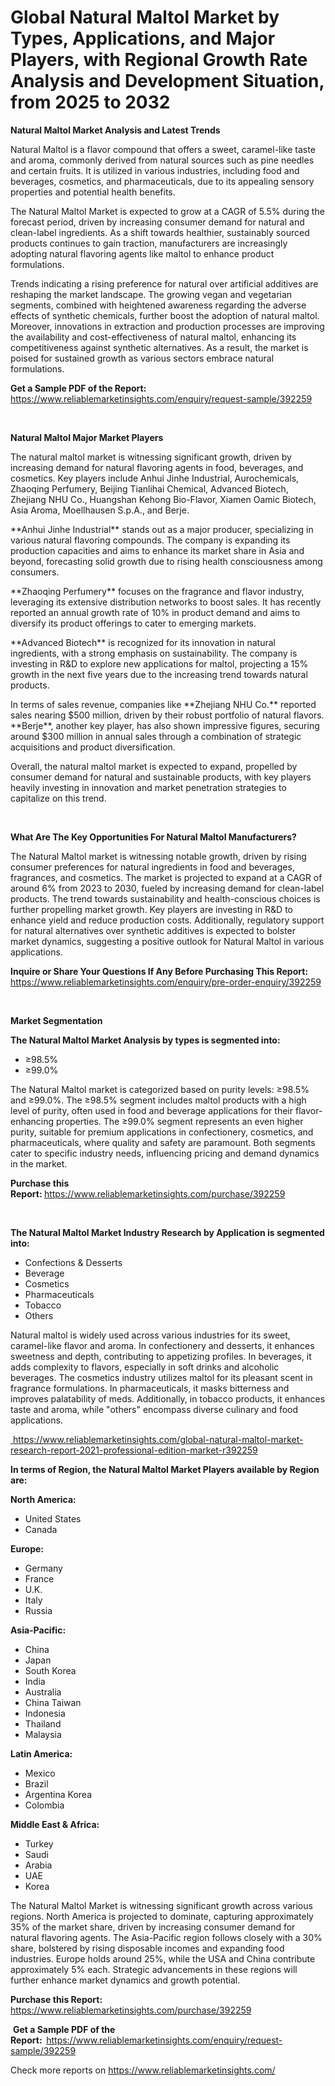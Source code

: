 <p><h1>Global Natural Maltol Market by Types, Applications, and Major Players, with Regional Growth Rate Analysis and Development Situation, from 2025 to 2032</h1></p><p><strong>Natural Maltol Market Analysis and Latest Trends</strong></p>
<p><p>Natural Maltol is a flavor compound that offers a sweet, caramel-like taste and aroma, commonly derived from natural sources such as pine needles and certain fruits. It is utilized in various industries, including food and beverages, cosmetics, and pharmaceuticals, due to its appealing sensory properties and potential health benefits. </p><p>The Natural Maltol Market is expected to grow at a CAGR of 5.5% during the forecast period, driven by increasing consumer demand for natural and clean-label ingredients. As a shift towards healthier, sustainably sourced products continues to gain traction, manufacturers are increasingly adopting natural flavoring agents like maltol to enhance product formulations. </p><p>Trends indicating a rising preference for natural over artificial additives are reshaping the market landscape. The growing vegan and vegetarian segments, combined with heightened awareness regarding the adverse effects of synthetic chemicals, further boost the adoption of natural maltol. Moreover, innovations in extraction and production processes are improving the availability and cost-effectiveness of natural maltol, enhancing its competitiveness against synthetic alternatives. As a result, the market is poised for sustained growth as various sectors embrace natural formulations.</p></p>
<p><strong>Get a Sample PDF of the Report:&nbsp;</strong> <a href="https://www.reliablemarketinsights.com/enquiry/request-sample/392259?utm_campaign=1887&utm_medium=2&utm_source=Github&utm_content=ia&utm_term=17012025&utm_id=natural-maltol">https://www.reliablemarketinsights.com/enquiry/request-sample/392259</a></p>
<p>&nbsp;</p>
<p><strong>Natural Maltol Major Market Players</strong></p>
<p><p>The natural maltol market is witnessing significant growth, driven by increasing demand for natural flavoring agents in food, beverages, and cosmetics. Key players include Anhui Jinhe Industrial, Aurochemicals, Zhaoqing Perfumery, Beijing Tianlihai Chemical, Advanced Biotech, Zhejiang NHU Co., Huangshan Kehong Bio-Flavor, Xiamen Oamic Biotech, Asia Aroma, Moellhausen S.p.A., and Berje.</p><p>**Anhui Jinhe Industrial** stands out as a major producer, specializing in various natural flavoring compounds. The company is expanding its production capacities and aims to enhance its market share in Asia and beyond, forecasting solid growth due to rising health consciousness among consumers.</p><p>**Zhaoqing Perfumery** focuses on the fragrance and flavor industry, leveraging its extensive distribution networks to boost sales. It has recently reported an annual growth rate of 10% in product demand and aims to diversify its product offerings to cater to emerging markets.</p><p>**Advanced Biotech** is recognized for its innovation in natural ingredients, with a strong emphasis on sustainability. The company is investing in R&D to explore new applications for maltol, projecting a 15% growth in the next five years due to the increasing trend towards natural products.</p><p>In terms of sales revenue, companies like **Zhejiang NHU Co.** reported sales nearing $500 million, driven by their robust portfolio of natural flavors. **Berje**, another key player, has also shown impressive figures, securing around $300 million in annual sales through a combination of strategic acquisitions and product diversification.</p><p>Overall, the natural maltol market is expected to expand, propelled by consumer demand for natural and sustainable products, with key players heavily investing in innovation and market penetration strategies to capitalize on this trend.</p></p>
<p>&nbsp;</p>
<p><strong>What Are The Key Opportunities For Natural Maltol Manufacturers?</strong></p>
<p><p>The Natural Maltol market is witnessing notable growth, driven by rising consumer preferences for natural ingredients in food and beverages, fragrances, and cosmetics. The market is projected to expand at a CAGR of around 6% from 2023 to 2030, fueled by increasing demand for clean-label products. The trend towards sustainability and health-conscious choices is further propelling market growth. Key players are investing in R&D to enhance yield and reduce production costs. Additionally, regulatory support for natural alternatives over synthetic additives is expected to bolster market dynamics, suggesting a positive outlook for Natural Maltol in various applications.</p></p>
<p><strong>Inquire or Share Your Questions If Any Before Purchasing This Report:</strong> <a href="https://www.reliablemarketinsights.com/enquiry/pre-order-enquiry/392259?utm_campaign=1887&utm_medium=2&utm_source=Github&utm_content=ia&utm_term=17012025&utm_id=natural-maltol">https://www.reliablemarketinsights.com/enquiry/pre-order-enquiry/392259</a></p>
<p>&nbsp;</p>
<p><strong>Market Segmentation</strong></p>
<p><strong>The Natural Maltol Market Analysis by types is segmented into:</strong></p>
<p><ul><li>≥98.5%</li><li>≥99.0%</li></ul></p>
<p><p>The Natural Maltol market is categorized based on purity levels: ≥98.5% and ≥99.0%. The ≥98.5% segment includes maltol products with a high level of purity, often used in food and beverage applications for their flavor-enhancing properties. The ≥99.0% segment represents an even higher purity, suitable for premium applications in confectionery, cosmetics, and pharmaceuticals, where quality and safety are paramount. Both segments cater to specific industry needs, influencing pricing and demand dynamics in the market.</p></p>
<p><strong>Purchase this Report:&nbsp;</strong><a href="https://www.reliablemarketinsights.com/purchase/392259?utm_campaign=1887&utm_medium=2&utm_source=Github&utm_content=ia&utm_term=17012025&utm_id=natural-maltol">https://www.reliablemarketinsights.com/purchase/392259</a></p>
<p>&nbsp;</p>
<p><strong>The Natural Maltol Market Industry Research by Application is segmented into:</strong></p>
<p><ul><li>Confections & Desserts</li><li>Beverage</li><li>Cosmetics</li><li>Pharmaceuticals</li><li>Tobacco</li><li>Others</li></ul></p>
<p><p>Natural maltol is widely used across various industries for its sweet, caramel-like flavor and aroma. In confectionery and desserts, it enhances sweetness and depth, contributing to appetizing profiles. In beverages, it adds complexity to flavors, especially in soft drinks and alcoholic beverages. The cosmetics industry utilizes maltol for its pleasant scent in fragrance formulations. In pharmaceuticals, it masks bitterness and improves palatability of meds. Additionally, in tobacco products, it enhances taste and aroma, while "others" encompass diverse culinary and food applications.</p></p>
<p><a href="https://www.reliablemarketinsights.com/global-natural-maltol-market-research-report-2021-professional-edition-market-r392259?utm_campaign=1887&utm_medium=2&utm_source=Github&utm_content=ia&utm_term=17012025&utm_id=natural-maltol">&nbsp;https://www.reliablemarketinsights.com/global-natural-maltol-market-research-report-2021-professional-edition-market-r392259</a></p>
<p><strong>In terms of Region, the Natural Maltol Market Players available by Region are:</strong></p>
<p>
    <p> <strong> North America: </strong>
        <ul>
            <li>United States</li>
            <li>Canada</li>
        </ul>
        </p> 
    <p> <strong> Europe: </strong>
        <ul>
            <li>Germany</li>
            <li>France</li>
            <li>U.K.</li>
            <li>Italy</li>
            <li>Russia</li>
        </ul>
        </p> 
    <p> <strong> Asia-Pacific: </strong>
        <ul>
            <li>China</li>
            <li>Japan</li>
            <li>South Korea</li>
            <li>India</li>
            <li>Australia</li>
            <li>China Taiwan</li>
            <li>Indonesia</li>
            <li>Thailand</li>
            <li>Malaysia</li>
        </ul>
        </p> 
    <p> <strong> Latin America: </strong>
        <ul>
            <li>Mexico</li>
            <li>Brazil</li>
            <li>Argentina Korea</li>
            <li>Colombia</li>
        </ul>
        </p> 
    <p> <strong> Middle East & Africa: </strong>
        <ul>
            <li>Turkey</li>
            <li>Saudi</li>
            <li>Arabia</li>
            <li>UAE</li>
            <li>Korea</li>
        </ul>
    </p>
    </p>
<p><p>The Natural Maltol Market is witnessing significant growth across various regions. North America is projected to dominate, capturing approximately 35% of the market share, driven by increasing consumer demand for natural flavoring agents. The Asia-Pacific region follows closely with a 30% share, bolstered by rising disposable incomes and expanding food industries. Europe holds around 25%, while the USA and China contribute approximately 5% each. Strategic advancements in these regions will further enhance market dynamics and growth potential.</p></p>
<p><strong>Purchase this Report: </strong><a href="https://www.reliablemarketinsights.com/purchase/392259?utm_campaign=1887&utm_medium=2&utm_source=Github&utm_content=ia&utm_term=17012025&utm_id=natural-maltol">https://www.reliablemarketinsights.com/purchase/392259</a></p>
<p>&nbsp;<strong>Get a Sample PDF of the Report:&nbsp;&nbsp;</strong><a href="https://www.reliablemarketinsights.com/enquiry/request-sample/392259?utm_campaign=1887&utm_medium=2&utm_source=Github&utm_content=ia&utm_term=17012025&utm_id=natural-maltol">https://www.reliablemarketinsights.com/enquiry/request-sample/392259</a></p>
<p><strong></strong></p>
<p>Check more reports on <a href="https://www.reliablemarketinsights.com/?utm_campaign=1887&utm_medium=2&utm_source=Github&utm_content=ia&utm_term=17012025&utm_id=natural-maltol">https://www.reliablemarketinsights.com/</a></p>